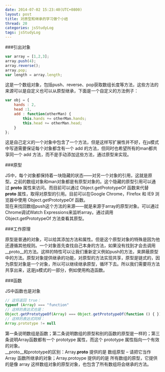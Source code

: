 ```yaml
---
date: 2014-07-02 15:23:40(UTC+0800)
layout: post
title: 对原型和继承的学习做个小结
thread: 20
categories: jsStudyLog
tags: jsStudyLog
---
```


###引出对象

```javascript
var array = [1,2,3];
array.push(4);
array.reverse();
array.pop;
var length = array.length;
```

这是一个数组对象，包括push、reverse、pop获取数组长度等方法，这些方法的来源可以是自定义也可以从原型继承，下面是一个自定义的方法例子：

```javascript
var obj = {
	hands : 2,
	head :1,
	add : function(otherMan) {
		this.hands += otherMan.hands;
		this.head += otherMan.head;
	}
};
```

这是自己定义的一个对象中包含了一个方法，但是这样写扩展性并不好，在js模式中写道需要保证每个对象都含有一个 add 的方法，但同时也希望所有的man都共享同一个 add 方法，而不是手动添加这些方法，通过原型来实现。

###原型

JS中，每个对象都保持着一块隐藏的状态——对另一个对象的引用，这就是原型。之前的数组对象和man对象都是有原型对象的。这个隐藏的原型引用可以通过 __proto__ 属性来访问。而目前可以通过 Object.getPrototypeOf 函数来代替 __proto__ 属性，取得对原型的引用。目前可以在Google Chrome，FIrefox 和 IE9 浏览器中使用 Object.getPrototypeOf 函数。
<br/>现在来找回数组push这个方法的来源——就是来源于array的原型对象。可以通过Chrome调试Watch Expressions来监听array。通过调用 Object.getPrototypeOf 方法查看其原型。

###工作原理

原型是普通的对象，可以给其添加方法和属性。但是这个原型对象的特殊是因为他还遵循其他规则。一个对象首先查找自己本身的方法，如果没有找到才会去调用__proto__的方法。这样的特性可以让我们重新定义例如push的方法，来屏蔽原型中的方法。原型对象提供继承的功能，对原型的方法实现共享，原型是链式的，因为原型对象是一个对象，所以可以继续继承原型，循环下去。所以我们需要将方法共享出来，这是js模式的一部分，例如使用构造函数。

###函数

JS中函数也是对象

```javascript
// 这将返回 true：
typeof (Array) === "function"
// 这样的表达式也是：
Object.getPrototypeOf(Array) === Object.getPrototypeOf(function () { })
// 这样的表达式同样：
Array.prototype != null
```

第一条说明数组是函数；第二条说明数组的原型和别的函数的原型是一样的；第三条说明Array函数都有一个 prototype 属性，而这个 prototype 属性指向一个有效的对象。 
<br/> __proto__和prototype的区别：Array.__proto__ 提供的是 数组原型 – 请把它当作 Array 函数所继承的对象；Array.protoype 提供的的是 所有数组的原型，它提供的是像 array 这样数组对象的原型对象，也包含了所有数组将会继承的方法。